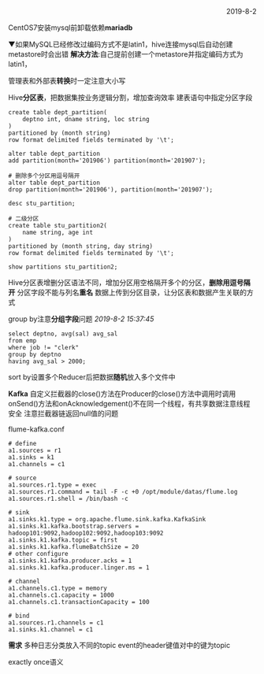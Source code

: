 <p align="right">2019-8-2</p>

CentOS7安装mysql前卸载依赖**mariadb**

▼如果MySQL已经修改过编码方式不是latin1，hive连接mysql后自动创建metastore时会出错
**解决方法**:自己提前创建一个metastore并指定编码方式为latin1，

管理表和外部表**转换**时一定注意大小写

Hive**分区表**，把数据集按业务逻辑分割，增加查询效率
建表语句中指定分区字段

```mysql
create table dept_partition(
	deptno int, dname string, loc string
)
partitioned by (month string)
row format delimited fields terminated by '\t';

alter table dept_partition
add partition(month='201906') partition(month='201907');

# 删除多个分区用逗号隔开
alter table dept_partition
drop partition(month='201906'), partition(month='201907');

desc stu_partition;

# 二级分区
create table stu_partition2(
	name string, age int
)
partitioned by (month string, day string)
row format delimited fields terminated by '\t';

show partitions stu_partition2;
```

Hive分区表增删分区语法不同，增加分区用空格隔开多个的分区，**删除用逗号隔开**
分区字段不能与列名**重名**
数据上传到分区目录，让分区表和数据产生关联的方式

group by注意**分组字段**问题 *2019-8-2 15:37:45*

```mysql
select deptno, avg(sal) avg_sal
from emp
where job != "clerk"
group by deptno
having avg_sal > 2000;
```

sort by设置多个Reducer后把数据**随机**放入多个文件中



**Kafka**
自定义拦截器的close()方法在Producer的close()方法中调用时调用
onSend()方法和onAcknowledgement()不在同一个线程，有共享数据注意线程安全
注意拦截器链返回null值的问题

flume-kafka.conf

```properties
# define
a1.sources = r1
a1.sinks = k1
a1.channels = c1

# source
a1.sources.r1.type = exec
a1.sources.r1.command = tail -F -c +0 /opt/module/datas/flume.log
a1.sources.r1.shell = /bin/bash -c

# sink
a1.sinks.k1.type = org.apache.flume.sink.kafka.KafkaSink
a1.sinks.k1.kafka.bootstrap.servers = hadoop101:9092,hadoop102:9092,hadoop103:9092
a1.sinks.k1.kafka.topic = first
a1.sinks.k1.kafka.flumeBatchSize = 20
# other configure
a1.sinks.k1.kafka.producer.acks = 1
a1.sinks.k1.kafka.producer.linger.ms = 1

# channel
a1.channels.c1.type = memory
a1.channels.c1.capacity = 1000
a1.channels.c1.transactionCapacity = 100

# bind
a1.sources.r1.channels = c1
a1.sinks.k1.channel = c1
```

**需求**
多种日志分类放入不同的topic
event的header键值对中的键为topic

exactly once语义